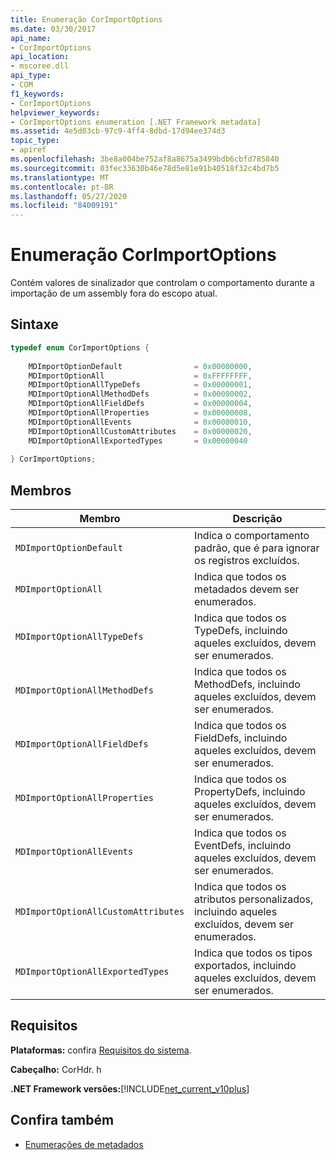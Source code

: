 ```yaml
---
title: Enumeração CorImportOptions
ms.date: 03/30/2017
api_name:
- CorImportOptions
api_location:
- mscoree.dll
api_type:
- COM
f1_keywords:
- CorImportOptions
helpviewer_keywords:
- CorImportOptions enumeration [.NET Framework metadata]
ms.assetid: 4e5d03cb-97c9-4ff4-8dbd-17d94ee374d3
topic_type:
- apiref
ms.openlocfilehash: 3be8a004be752af8a8675a3499bdb6cbfd785840
ms.sourcegitcommit: 03fec33630b46e78d5e81e91b40518f32c4bd7b5
ms.translationtype: MT
ms.contentlocale: pt-BR
ms.lasthandoff: 05/27/2020
ms.locfileid: "84009191"
---
```

# <a name="corimportoptions-enumeration"></a>Enumeração CorImportOptions
Contém valores de sinalizador que controlam o comportamento durante a importação de um assembly fora do escopo atual.  
  
## <a name="syntax"></a>Sintaxe  
  
```cpp  
typedef enum CorImportOptions {  
  
    MDImportOptionDefault                = 0x00000000,  
    MDImportOptionAll                    = 0xFFFFFFFF,  
    MDImportOptionAllTypeDefs            = 0x00000001,  
    MDImportOptionAllMethodDefs          = 0x00000002,  
    MDImportOptionAllFieldDefs           = 0x00000004,  
    MDImportOptionAllProperties          = 0x00000008,  
    MDImportOptionAllEvents              = 0x00000010,  
    MDImportOptionAllCustomAttributes    = 0x00000020,  
    MDImportOptionAllExportedTypes       = 0x00000040  
  
} CorImportOptions;  
```  
  
## <a name="members"></a>Membros  
  
|Membro|Descrição|  
|------------|-----------------|  
|`MDImportOptionDefault`|Indica o comportamento padrão, que é para ignorar os registros excluídos.|  
|`MDImportOptionAll`|Indica que todos os metadados devem ser enumerados.|  
|`MDImportOptionAllTypeDefs`|Indica que todos os TypeDefs, incluindo aqueles excluídos, devem ser enumerados.|  
|`MDImportOptionAllMethodDefs`|Indica que todos os MethodDefs, incluindo aqueles excluídos, devem ser enumerados.|  
|`MDImportOptionAllFieldDefs`|Indica que todos os FieldDefs, incluindo aqueles excluídos, devem ser enumerados.|  
|`MDImportOptionAllProperties`|Indica que todos os PropertyDefs, incluindo aqueles excluídos, devem ser enumerados.|  
|`MDImportOptionAllEvents`|Indica que todos os EventDefs, incluindo aqueles excluídos, devem ser enumerados.|  
|`MDImportOptionAllCustomAttributes`|Indica que todos os atributos personalizados, incluindo aqueles excluídos, devem ser enumerados.|  
|`MDImportOptionAllExportedTypes`|Indica que todos os tipos exportados, incluindo aqueles excluídos, devem ser enumerados.|  
  
## <a name="requirements"></a>Requisitos  
 **Plataformas:** confira [Requisitos do sistema](../../get-started/system-requirements.md).  
  
 **Cabeçalho:** CorHdr. h  
  
 **.NET Framework versões:**[!INCLUDE[net_current_v10plus](../../../../includes/net-current-v10plus-md.md)]  
  
## <a name="see-also"></a>Confira também

- [Enumerações de metadados](metadata-enumerations.md)
